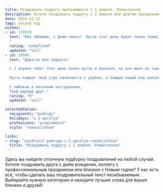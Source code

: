 ```yaml
---
title: Поздравить подругу программиста с 1 апреля. Романтичное
description: Хотите поздравить подругу с 1 апреля или другим праздником? Наш ИИ создаст незабываемое поздравление, а вы обязательно выделитесь среди других.  
date: 2024-11-12
tags: second tag
wishes:
- id: 119519
  text: "Моя любимая, с Днём смеха!  Пусть этот день будет полон таких же ярких и неожиданных эмоций, как твой блестящий код.  Знаю, ты — настоящая волшебница, способная творить чудеса не только в виртуальном мире, но и в моей жизни.  Пусть твоя улыбка будет самой прекрасной программой, а наше счастье — бесконечным циклом любви.  С 1 апреля, моя дорогая программистка!
  "
  rating: "undefined"
  updated: "null"
- id: 28946
  text: "Дорогая моя подруга!
  
  С 1 апреля тебя! Этот день полон шуток и веселья, но для меня он также значит, что в этом мире есть ты — мой источник радости и вдохновения. Как программист, ты знаешь, как создавать что-то удивительное из нуля, и ты, безусловно, создала волшебство в моей жизни.
  
  Пусть каждое твоё утро начинается с улыбки, а каждый новый код наполняется креативностью и удачей. Желаю, чтобы твоя жизнь была как идеальная программа — без ошибок, с яркими обновлениями и постоянным ростом.
  
  С любовью и весенним настроением,
  Твой верный друг."
  rating: "0"
  updated: "null"

selectedValues:
  recipients: "podrugu"
  holidays: "s-1-aprelya"
  professions: "programmist"
  style: "romantichnoe"

links:
- slug: "pozdravit-podrugu-s-1-aprelya-romantichnoe"
  title: "Поздравить подругу с 1 апреля. Романтичное"
---
```


Здесь вы найдете отличную подборку поздравлений на любой случай. 
Хотите поздравить друга с днём рождения, коллегу с профессиональным праздником или близких с Новым годом? У нас есть всё, чтобы сделать ваш поздравительный текст незабываемым. Выбирайте нужную категорию и находите лучшие слова для ваших близких и друзей!
